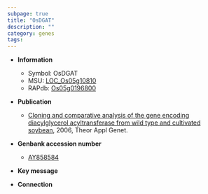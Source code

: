 ```yaml
---
subpage: true
title: "OsDGAT"
description: ""
category: genes
tags: 
---
```


* **Information**  
    + Symbol: OsDGAT  
    + MSU: [LOC_Os05g10810](http://rice.plantbiology.msu.edu/cgi-bin/ORF_infopage.cgi?orf=LOC_Os05g10810)  
    + RAPdb: [Os05g0196800](http://rapdb.dna.affrc.go.jp/viewer/gbrowse_details/irgsp1?name=Os05g0196800)  

* **Publication**  
    + [Cloning and comparative analysis of the gene encoding diacylglycerol acyltransferase from wild type and cultivated soybean](http://www.ncbi.nlm.nih.gov/pubmed?term=Cloning+and+comparative+analysis+of+the+gene+encoding+diacylglycerol+acyltransferase+from+wild+type+and+cultivated+soybean%5BTitle%5D), 2006, Theor Appl Genet.

* **Genbank accession number**  
    + [AY858584](http://www.ncbi.nlm.nih.gov/nuccore/AY858584)

* **Key message**  

* **Connection**  



